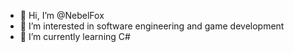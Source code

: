- 👋 Hi, I’m @NebelFox
- 👀 I’m interested in software engineering and game development
- 🌱 I’m currently learning C#
<!--- - 💞️ I’m looking to collaborate on 
- 📫 How to reach me ...
--->

<!---
NebelFox/NebelFox is a ✨ special ✨ repository because its `README.md` (this file) appears on your GitHub profile.
You can click the Preview link to take a look at your changes.
--->
